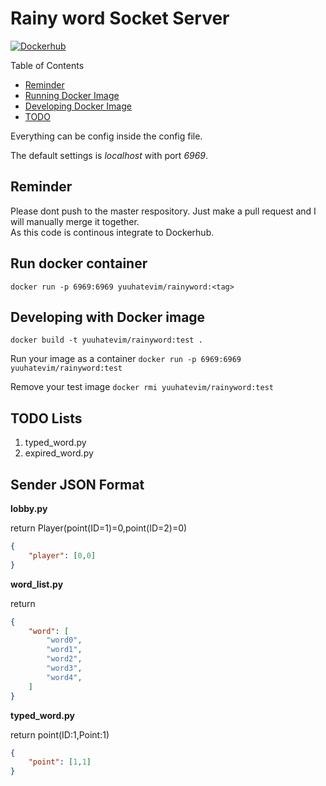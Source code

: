# Rainy word Socket Server
[![Dockerhub](https://img.shields.io/docker/automated/yuuhatevim/rainyword)](https://hub.docker.com/r/yuuhatevim/rainyword)

Table of Contents
- [Reminder](#reminder)
- [Running Docker Image](#run-docker-container)
- [Developing Docker Image](#developing-with-docker-image)
- [TODO](#todo-lists)

Everything can be config inside the config file.

The default settings is *localhost* with port *6969*.

## Reminder
Please dont push to the master respository. Just make a pull request and I will manually merge it together.<br>
As this code is continous integrate to Dockerhub.

## Run docker container
`docker run -p 6969:6969 yuuhatevim/rainyword:<tag>`

## Developing with Docker image
`docker build -t yuuhatevim/rainyword:test .`

Run your image as a container
`docker run -p 6969:6969 yuuhatevim/rainyword:test`

Remove your test image
`docker rmi yuuhatevim/rainyword:test`

## TODO Lists
1. typed_word.py
2. expired_word.py

## Sender JSON Format
__lobby.py__

return Player(point(ID=1)=0,point(ID=2)=0)
```json
{
    "player": [0,0]
}
```

__word_list.py__

return
```json
{
    "word": [
        "word0",
        "word1",
        "word2",
        "word3",
        "word4",
    ]
}
```

__typed_word.py__

return point(ID:1,Point:1)
```json
{
    "point": [1,1]
}
